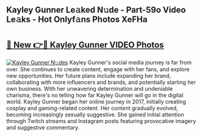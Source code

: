 ## Kayley Gunner Le𝚊ked N𝚞de - Part-59o Video Le𝚊ks - Hot Onlyf𝚊ns Photos XeFHa

# <h2><a href="http://ac18146.deff.icu/?id=Kayley+Gunner">🔗 New 👉🔴 Kayley Gunner VIDEO Photos</a></h2>

[![Kayley Gunner N𝚞des](https://i.imgur.com/rIISA9y.gif)](http://ac18146.deff.icu/?id=Kayley+Gunner)
Kayley Gunner's social media journey is far from over. She continues to create content, engage with her fans, and explore new opportunities. Her future plans include expanding her brand, collaborating with more influencers and brands, and potentially starting her own business. With her unwavering determination and undeniable charisma, there's no telling how far Kayley Gunner will go in the digital world. Kayley Gunner began her online journey in 2017, initially creating cosplay and gaming-related content. Her content gradually evolved, becoming increasingly sexually suggestive. She gained initial attention through Twitch streams and Instagram posts featuring provocative imagery and suggestive commentary.
